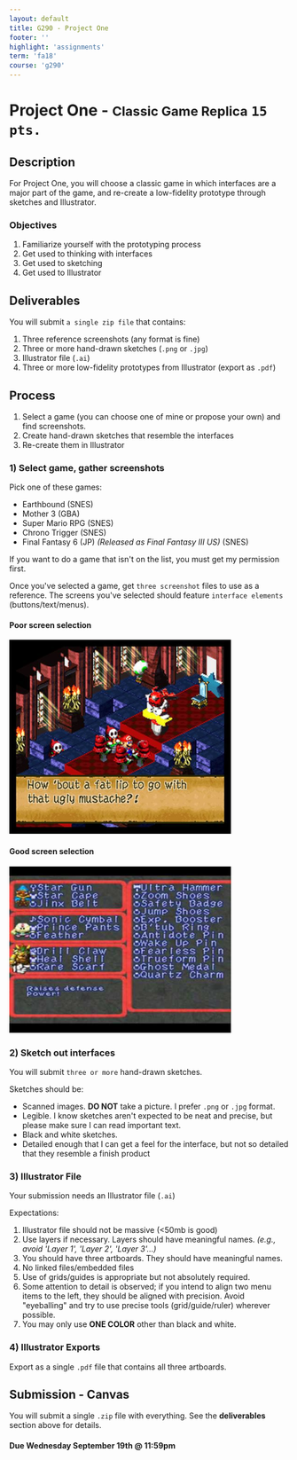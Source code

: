 ```yaml
---
layout: default
title: G290 - Project One
footer: ''
highlight: 'assignments'
term: 'fa18'
course: 'g290'
---
```

# Project One - <small>Classic Game Replica</small> `15 pts.`
## Description
For Project One, you will choose a classic game in which interfaces are a major part of the game, and re-create a low-fidelity prototype through sketches and Illustrator.

### Objectives
1. Familiarize yourself with the prototyping process
2. Get used to thinking with interfaces
3. Get used to sketching
4. Get used to Illustrator

## Deliverables
You will submit `a single zip file` that contains:

1. Three reference screenshots (any format is fine)
2. Three or more hand-drawn sketches (`.png` or `.jpg`)
4. Illustrator file (`.ai`)
3. Three or more low-fidelity prototypes from Illustrator (export as `.pdf`)

## Process

1. Select a game (you can choose one of mine or propose your own) and find screenshots.
2. Create hand-drawn sketches that resemble the interfaces
3. Re-create them in Illustrator


### 1) Select game, gather screenshots
Pick one of these games:

 * Earthbound (SNES)
 * Mother 3 (GBA)
 * Super Mario RPG (SNES)
 * Chrono Trigger (SNES)
 * Final Fantasy 6 (JP) _(Released as Final Fantasy III US)_ (SNES)

If you want to do a game that isn't on the list, you must get my permission first.

Once you've selected a game, get `three screenshot` files to use as a reference. The screens you've selected should feature `interface elements` (buttons/text/menus).

#### Poor screen selection
<img src="img/bad-screen.jpg" width="400">

#### Good screen selection
<img src="img/good-screen.jpg" width="400">

### 2) Sketch out interfaces
You will submit `three or more` hand-drawn sketches.

Sketches should be:

 * Scanned images. __DO NOT__ take a picture. I prefer `.png` or `.jpg` format.
 * Legible. I know sketches aren't expected to be neat and precise, but please make sure I can read important text.
 * Black and white sketches.
 * Detailed enough that I can get a feel for the interface, but not so detailed that they resemble a finish product

### 3) Illustrator File
Your submission needs an Illustrator file (`.ai`)

Expectations:

1. Illustrator file should not be massive (<50mb is good)
2. Use layers if necessary. Layers should have meaningful names. _(e.g., avoid 'Layer 1', 'Layer 2', 'Layer 3'...)_
3. You should have three artboards. They should have meaningful names.
4. No linked files/embedded files
5. Use of grids/guides is appropriate but not absolutely required.
6. Some attention to detail is observed; if you intend to align two menu items to the left, they should be aligned with precision. Avoid "eyeballing" and try to use precise tools (grid/guide/ruler) wherever possible.
7. You may only use __ONE COLOR__ other than black and white.

### 4) Illustrator Exports
Export as a single `.pdf` file that contains all three artboards.

## Submission - Canvas
You will submit a single `.zip` file with everything. See the __deliverables__ section above for details.

#### **Due Wednesday September 19th @ 11:59pm**